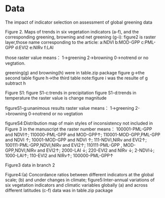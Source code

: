 # Data
The impact of indicator selection on assessment of global greening data

Figure 2. Maps of trends in six vegetation indicators (a-f), and the corresponding greening, browning and net greening (g-i):
figure2 is raster layer,those name corresponding to the article:
a:NDVI
b:MOD-GPP
c:PML-GPP
d:EVI2
e:NIRv
f:LAI

those raster value means：
1->greening
2->browning
0->notrend or no vegtation.

greening(g) and browning(h) were in table.zip package
figure g->the second table
figure h->the third table
note:figure i was the resulte of g subtract h

Figure S1:
figure S1-c:trends in precipitation
figure S1-d:trends in temperature
the raster value is change magnitude

figureS1-g:unanimous results
raster value means：
1->greening
2->browning
0->notrend or no vegtation


figureS4:Distribution map of main styles of inconsistency not included in Figure 3 in the manuscript
the raster number means：
100001-PML-GPP and NDVI↑;
110000-PML-GPP and MOD-GPP↑;
110001-MOD-GPP,PML-GPP and NDVI ↑;
10001-MOD-GPP and NDVI ↑;
111-NDVI,NIRv and EVI2↑;
100111-PML-GPP,NDVI,NIRv and EVI2↑;
110111-PML-GPP , MOD-GPP,NDVI,NIRv and EVI2↑;
2000-LAI ↓;
220-EVI2 and NIRv ↓;
2-NDVI↓;
1000-LAI↑;
110-EVI2 and NIRv↑;
100000-PML-GPP↑


Figure3 data in branch 2


Figure4:(a) Concordance ratios between different indicators at the global scale; (b) and under changes in climate;
figure5:Inter-annual variations of six vegetation indicators and climatic variables globally (a) and across different latitudes (c-f)
data was in table.zip package
